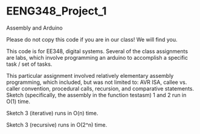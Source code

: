 # EENG348_Project_1
Assembly and Arduino


Please do not copy this code if you are in our class! We will find you.


This code is for EE348, digital systems. Several of the class assignments are labs, which involve programming an arduino to accomplish a specific task / set of tasks.

This particular assignment involved relatively elementary assembly programming, which included, but was not limited to: AVR ISA, callee vs. caller convention, procedural calls, recursion, and comparative statements. Sketch (specifically, the assembly in the function testasm) 1 and 2 run in O(1) time.

Sketch 3 (iterative) runs in O(n) time.

Sketch 3 (recursive) runs in O(2^n) time.



